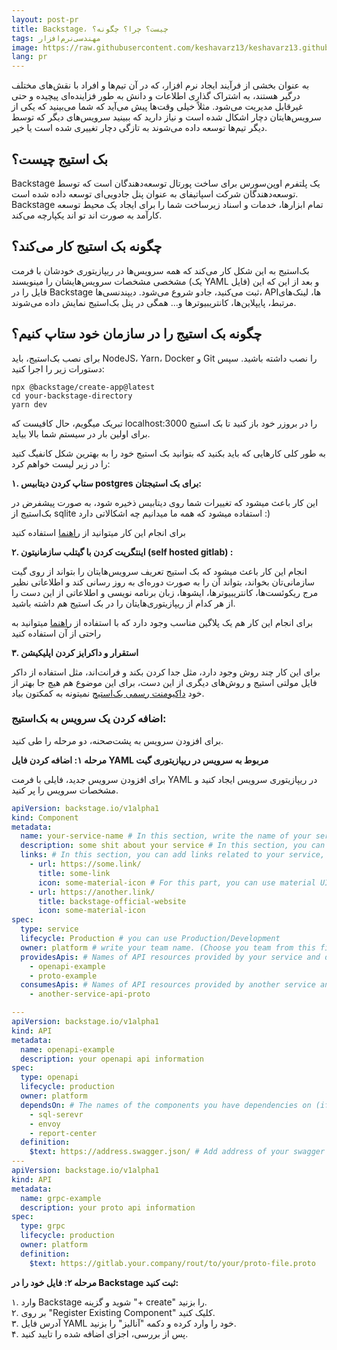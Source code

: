 ```yaml
---
layout: post-pr
title: Backstage، چیست؟ چرا؟ چگونه؟
tags: مهندسی‌نرم‌افزار
image: https://raw.githubusercontent.com/keshavarz13/keshavarz13.github.io/main/images/backstage.jpg
lang: pr
---
```

به عنوان بخشی از فرآیند ایجاد نرم افزار، که در آن تیم‌ها و افراد با نقش‌های مختلف درگیر هستند، به اشتراک گذاری اطلاعات و دانش به طور فزاینده‌ای پیچیده و حتی غیرقابل مدیریت می‌شود. مثلاً خیلی وقت‌ها پیش می‌آید که شما می‌بینید که یکی از سرویس‌هایتان دچار اشکال شده است و نیاز دارید که ببینید سرویس‌های دیگر که توسط دیگر تیم‌ها توسعه داده‌ می‌شوند به تازگی دچار تغییری شده است یا خیر. 

## بک استیج چیست؟
Backstage یک پلتفرم اوپن‌سورس برای ساخت پورتال توسعه‌دهندگان است که توسط توسعه‌دهندگان شرکت اسپاتیفای به عنوان پنل جادویی‌ای توسعه داده شده است. Backstage تمام ابزارها، خدمات و اسناد زیرساخت شما را برای ایجاد یک محیط توسعه کارآمد به صورت اند تو اند یکپارچه می‌کند.

## چگونه بک استیج کار می‌کند؟
بک‌استیج به این شکل کار می‌کند که همه سرویس‌ها در ریپازیتوری خودشان با فرمت مشخصی مشخصات سرویس‌هایشان را مینویسند (یک YAML فایل) و بعد از این که این فایل را در Backstage ثبت می‌کنید، جادو شروع می‌شود. دیپندنسی‌ها، APIها، لینک‌های مرتبط، پایپلاین‌ها، کانتریبیوتر‌ها و... همگی در پنل بک‌استیج نمایش داده می‌شوند.

## چگونه بک استیج را در سازمان خود ستاپ کنیم؟
برای نصب بک‌استیج، باید NodeJS، Yarn، Docker و Git را نصب داشته باشید. سپس دستورات زیر را اجرا کنید:

```
npx @backstage/create-app@latest
cd your-backstage-directory
yarn dev
```
تبریک میگویم، حال کافیست که localhost:3000 را در بروزر خود باز کنید تا بک استیج برای اولین بار در سیستم شما بالا بیاید.‌

به طور کلی کارهایی که باید بکنید که بتوانید بک استیج خود را به بهترین شکل کانفیگ کنید را در زیر لیست خواهم کرد:

<b>
۱.	ستاپ کردن دیتابیس postgres برای بک استیجتان:
</b>

 این کار باعث میشود که تغییرات شما روی دیتابیس ذخیره شود، به صورت پیشفرض در بک‌استیج از sqlite استفاده میشود که همه ما میدانیم چه اشکالاتی دارد :)

برای انجام این کار میتوانید از [راهنما](https://backstage.io/docs/getting-started/configuration#install-and-configure-postgresql) استفاده کنید

<b>
۲.	اینتگریت کردن با گیتلب سازمانیتون (self hosted gitlab) :
</b>

 انجام این کار باعث میشود که بک استیج تعریف سرویس‌هایتان را بتواند از روی گیت سازمانی‌تان بخواند، بتواند آن را به صورت دوره‌ای به روز رسانی کند و اطلاعاتی نظیر مرج ریکوئست‌ها، کانتریبیوتر‌ها، ایشو‌ها، زبان برنامه نویسی و اطلاعاتی از این دست را از هر کدام از ریپازیتوری‌هایتان را در بک استیج هم داشته باشید.

برای انجام این کار هم یک پلاگین مناسب وجود دارد که با استفاده از [راهنما](https://github.com/immobiliare/backstage-plugin-gitlab) میتوانید به راحتی از آن استفاده کنید


<b>
۳.	استقرار و داکرایز کردن اپلیکیشن  
</b>

برای این کار چند روش وجود دارد، مثل جدا کردن بکند و فرانت‌اند، مثل استفاده از داکر فایل مولتی استیج و روش‌های دیگری از این دست، برای این موضوع هم هیچ جا بهتر از خود [داکیومنت رسمی بک‌استیج](https://backstage.io/docs/deployment/) نمیتونه به کمکتون بیاد.



### اضافه کردن یک سرویس به بک‌استیج:
برای افزودن سرویس به پشت‌صحنه، دو مرحله را طی کنید.

<b>
 مرحله ۱: اضافه کردن فایل YAML مربوط به سرویس در ریپازیتوری گیت  
</b>

برای افزودن سرویس جدید، فایلی با فرمت YAML در ریپازیتوری سرویس ایجاد کنید و مشخصات سرویس را پر کنید.

```yaml
apiVersion: backstage.io/v1alpha1
kind: Component
metadata:
  name: your-service-name # In this section, write the name of your service, for example, report-center and...
  description: some shit about your service # In this section, you can explain a little about what this service is for.
  links: # In this section, you can add links related to your service, such as Grafana, Hangfire, Confluence, etc.
    - url: https://some.link/ 
      title: some-link 
      icon: some-material-icon # For this part, you can use material UI icons, for example, dashboard, etc. To be able to use the right icon, you can use this link: https://fonts.google.com/icons
    - url: https://another.link/
      title: backstage-official-website
      icon: some-material-icon
spec:
  type: service 
  lifecycle: Production # you can use Production/Development
  owner: platform # write your team name. (Choose you team from this file: )
  providesApis: # Names of API resources provided by your service and defined below (you can have any number of APIs)
    - openapi-example 
    - proto-example
  consumesApis: # Names of API resources provided by another service and defined in the entities.yaml of that service(you can have any number of APIs)
    - another-service-api-proto 

--- 
apiVersion: backstage.io/v1alpha1
kind: API
metadata:
  name: openapi-example 
  description: your openapi api information
spec:
  type: openapi
  lifecycle: production
  owner: platform
  dependsOn: # The names of the components you have dependencies on (if that component exists in the backstage, the name you enter must be the same as its name in the backstage)
    - sql-serevr
    - envoy
    - report-center
  definition:
    $text: https://address.swagger.json/ # Add address of your swagger json for example https://foo.bar/swagger/v1/swagger.json
--- 
apiVersion: backstage.io/v1alpha1
kind: API
metadata:
  name: grpc-example
  description: your proto api information
spec:
  type: grpc
  lifecycle: production
  owner: platform
  definition:
    $text: https://gitlab.your.company/rout/to/your/proto-file.proto
```
<b>
مرحله ۲: فایل خود را در Backstage ثبت کنید:
</b>

۱. وارد Backstage شوید و گزینه "+ create" را بزنید.  
۲. بر روی "Register Existing Component" کلیک کنید.  
۳. آدرس فایل YAML خود را وارد کرده و دکمه "آنالیز" را بزنید.  
۴. پس از بررسی، اجزای اضافه شده را تایید کنید.


